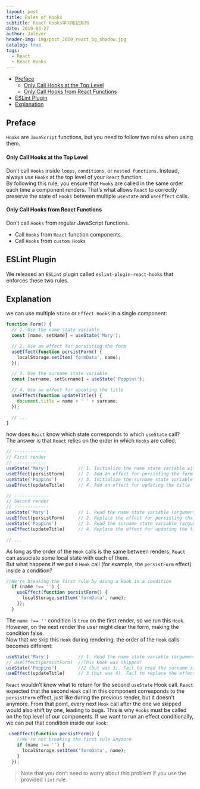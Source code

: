 ```yaml
---
layout: post
title: Rules of Hooks
subtitle: React Hooks学习笔记系列
date: 2019-03-27
author: Jalever
header-img: img/post_2019_react_bg_shadow.jpg
catalog: true
tags:
  - React
  - React Hooks
---
```


- [Preface](#preface)
    - [Only Call Hooks at the Top Level](#only-call-hooks-at-the-top-level)
    - [Only Call Hooks from React Functions](#only-call-hooks-from-react-functions)
- [ESLint Plugin](#eslint-plugin)
- [Explanation](#explanation)

## Preface

`Hooks` are `JavaScript` functions, but you need to follow two rules when using them.

#### Only Call Hooks at the Top Level

Don’t call `Hooks` inside `loops`, `conditions`, or `nested functions`. Instead, always use `Hooks` at the top level of your `React` function.<br>
By following this rule, you ensure that `Hooks` are called in the same order each time a component renders. That’s what allows `React` to correctly preserve the state of `Hooks` between multiple `useState` and `useEffect` calls.

#### Only Call Hooks from React Functions

Don’t call `Hooks` from regular JavaScript functions.

- Call `Hooks` from `React` function components.
- Call `Hooks` from `custom Hooks`

## ESLint Plugin
We released an `ESLint` plugin called `eslint-plugin-react-hooks` that enforces these two rules. 

## Explanation
we can use multiple `State` or `Effect Hooks` in a single component:
```javascript
function Form() {
  // 1. Use the name state variable
  const [name, setName] = useState('Mary');

  // 2. Use an effect for persisting the form
  useEffect(function persistForm() {
    localStorage.setItem('formData', name);
  });

  // 3. Use the surname state variable
  const [surname, setSurname] = useState('Poppins');

  // 4. Use an effect for updating the title
  useEffect(function updateTitle() {
    document.title = name + ' ' + surname;
  });

  // ...
}
```
how does `React` know which state corresponds to which `useState` call?<br>
The answer is that `React` relies on the order in which `Hooks` are called.
```javascript
// ------------
// First render
// ------------
useState('Mary')           // 1. Initialize the name state variable with 'Mary'
useEffect(persistForm)     // 2. Add an effect for persisting the form
useState('Poppins')        // 3. Initialize the surname state variable with 'Poppins'
useEffect(updateTitle)     // 4. Add an effect for updating the title

// -------------
// Second render
// -------------
useState('Mary')           // 1. Read the name state variable (argument is ignored)
useEffect(persistForm)     // 2. Replace the effect for persisting the form
useState('Poppins')        // 3. Read the surname state variable (argument is ignored)
useEffect(updateTitle)     // 4. Replace the effect for updating the title

// ...
```
As long as the order of the `Hook` calls is the same between renders, `React` can associate some local state with each of them.<br>
But what happens if we put a `Hook` call (for example, the `persistForm` effect) inside a condition?
```javascript
//We're breaking the first rule by using a Hook in a condition
  if (name !== '') {
    useEffect(function persistForm() {
      localStorage.setItem('formData', name);
    });
  }
```
The `name !== ''` condition is `true` on the first render, so we run this `Hook`. However, on the next render the user might clear the form, making the condition false.<br>
Now that we skip this `Hook` during rendering, the order of the `Hook` calls becomes different:
```javascript
useState('Mary')           // 1. Read the name state variable (argument is ignored)
// useEffect(persistForm)  //This Hook was skipped!
useState('Poppins')        //2 (but was 3). Fail to read the surname state variable
useEffect(updateTitle)     // 3 (but was 4). Fail to replace the effect
```
`React` wouldn’t know what to return for the second `useState` Hook call. `React` expected that the second `Hook` call in this component corresponds to the `persistForm` effect, just like during the previous render, but it doesn’t anymore. From that point, every next `Hook` call after the one we skipped would also shift by one, leading to bugs.
This is why `Hooks` must be called on the top level of our components. If we want to run an effect conditionally, we can put that condition inside our `Hook`:
```javascript
 useEffect(function persistForm() {
    //We're not breaking the first rule anymore
    if (name !== '') {
      localStorage.setItem('formData', name);
    }
  });
```
> Note that you don’t need to worry about this problem if you use the provided `lint` rule. 